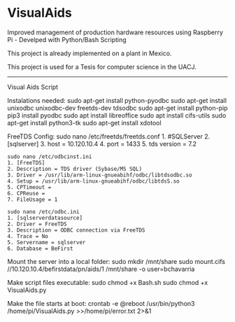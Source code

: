 # VisualAids
Improved management of production hardware resources using Raspberry Pi - Develped with Python/Bash Scripting

This project is already implemented on a plant in Mexico.

This project is used for a Tesis for computer science in the UACJ.



---------------------------------------------------------------------------------------------------------------

Visual Aids Script

Instalations needed:
	sudo apt-get install python-pyodbc
	sudo apt-get install unixodbc unixodbc-dev freetds-dev tdsodbc
	sudo apt-get install python-pip
	pip3 install pyodbc
	sudo apt install libreoffice
	sudo apt install cifs-utils
 	sudo apt-get install python3-tk
	sudo apt-get install xdotool
	
FreeTDS Config:
	sudo nano /etc/freetds/freetds.conf
	1. #SQLServer
	2. [sqlserver]
	3. host = 10.120.10.4
	4. port = 1433
	5. tds version = 7.2
	
	sudo nano /etc/odbcinst.ini
	1. [FreeTDS]
	2. Description = TDS driver (Sybase/MS SQL)
	3. Driver = /usr/lib/arm-linux-gnueabihf/odbc/libtdsodbc.so
	4. Setup = /usr/lib/arm-linux-gnueabihf/odbc/libtdsS.so
	5. CPTimeout =
	6. CPReuse =
	7. FileUsage = 1

	sudo nano /etc/odbc.ini
	1. [sqlserverdatasource]
	2. Driver = FreeTDS
	3. Description = ODBC connection via FreeTDS
	4. Trace = No
	5. Servername = sqlserver
	6. Database = BeFirst

Mount the server into a local folder:
	sudo mkdir /mnt/share
	sudo mount.cifs //10.120.10.4/befirstdata/pn/aids/1 /mnt/share -o user=bchavarria

Make script files executable:
	sudo chmod +x Bash.sh
	sudo chmod +x VisualAids.py

Make the file starts at boot:
	crontab -e
	@reboot /usr/bin/python3 /home/pi/VisualAids.py >>/home/pi/error.txt 2>&1

